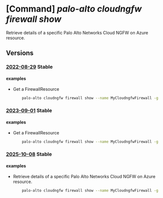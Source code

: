 # [Command] _palo-alto cloudngfw firewall show_

Retrieve details of a specific Palo Alto Networks Cloud NGFW on Azure resource.

## Versions

### [2022-08-29](/Resources/mgmt-plane/L3N1YnNjcmlwdGlvbnMve30vcmVzb3VyY2Vncm91cHMve30vcHJvdmlkZXJzL3BhbG9hbHRvbmV0d29ya3MuY2xvdWRuZ2Z3L2ZpcmV3YWxscy97fQ==/2022-08-29.xml) **Stable**

<!-- mgmt-plane /subscriptions/{}/resourcegroups/{}/providers/paloaltonetworks.cloudngfw/firewalls/{} 2022-08-29 -->

#### examples

- Get a FirewallResource
    ```bash
        palo-alto cloudngfw firewall show --name MyCloudngfwFirewall -g MyResourceGroup
    ```

### [2023-09-01](/Resources/mgmt-plane/L3N1YnNjcmlwdGlvbnMve30vcmVzb3VyY2Vncm91cHMve30vcHJvdmlkZXJzL3BhbG9hbHRvbmV0d29ya3MuY2xvdWRuZ2Z3L2ZpcmV3YWxscy97fQ==/2023-09-01.xml) **Stable**

<!-- mgmt-plane /subscriptions/{}/resourcegroups/{}/providers/paloaltonetworks.cloudngfw/firewalls/{} 2023-09-01 -->

#### examples

- Get a FirewallResource
    ```bash
        palo-alto cloudngfw firewall show --name MyCloudngfwFirewall -g MyResourceGroup
    ```

### [2025-10-08](/Resources/mgmt-plane/L3N1YnNjcmlwdGlvbnMve30vcmVzb3VyY2Vncm91cHMve30vcHJvdmlkZXJzL3BhbG9hbHRvbmV0d29ya3MuY2xvdWRuZ2Z3L2ZpcmV3YWxscy97fQ==/2025-10-08.xml) **Stable**

<!-- mgmt-plane /subscriptions/{}/resourcegroups/{}/providers/paloaltonetworks.cloudngfw/firewalls/{} 2025-10-08 -->

#### examples

- Retrieve details of a specific Palo Alto Networks Cloud NGFW on Azure resource.
    ```bash
        palo-alto cloudngfw firewall show --name MyCloudngfwFirewall -g MyResourceGroup
    ```
